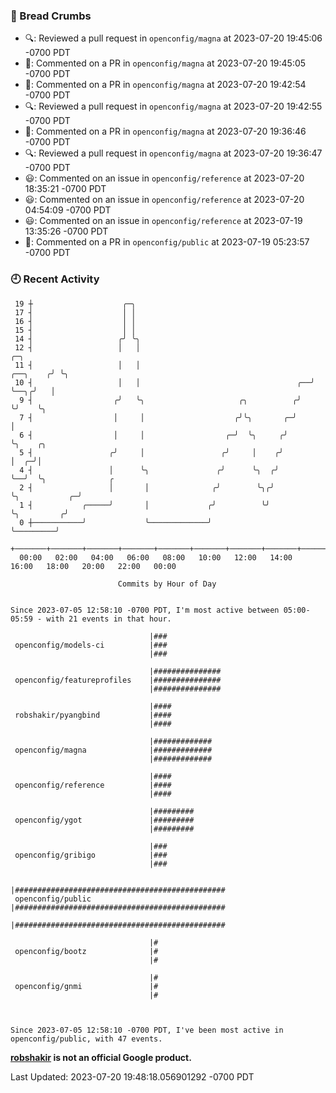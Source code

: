 ### 🍞 Bread Crumbs

 * 🔍: Reviewed a pull request in  `openconfig/magna` at 2023-07-20 19:45:06 -0700 PDT
 * 💬: Commented on a PR in  `openconfig/magna` at 2023-07-20 19:45:05 -0700 PDT
 * 💬: Commented on a PR in  `openconfig/magna` at 2023-07-20 19:42:54 -0700 PDT
 * 🔍: Reviewed a pull request in  `openconfig/magna` at 2023-07-20 19:42:55 -0700 PDT
 * 💬: Commented on a PR in  `openconfig/magna` at 2023-07-20 19:36:46 -0700 PDT
 * 🔍: Reviewed a pull request in  `openconfig/magna` at 2023-07-20 19:36:47 -0700 PDT
 * 😃: Commented on an issue in `openconfig/reference` at 2023-07-20 18:35:21 -0700 PDT
 * 😃: Commented on an issue in `openconfig/reference` at 2023-07-20 04:54:09 -0700 PDT
 * 😃: Commented on an issue in `openconfig/reference` at 2023-07-19 13:35:26 -0700 PDT
 * 💬: Commented on a PR in  `openconfig/public` at 2023-07-19 05:23:57 -0700 PDT

### 🕘 Recent Activity
```
 19 ┼                    ╭─╮
 17 ┤                    │ │
 16 ┤                    │ │
 15 ┤                    │ │
 14 ┤                   ╭╯ ╰╮
 12 ┤                   │   │                                               ╭─╮
 11 ┤                   │   │                                      ╭──╮    ╭╯ ╰╮
 10 ┤                   │   │                                   ╭──╯  ╰──╮╭╯   │
  9 ┤                  ╭╯   ╰╮                     ╭╮          ╭╯        ╰╯    ╰╮
  7 ┤                  │     │                    ╭╯╰╮       ╭─╯                │
  6 ┤                  │     │                  ╭─╯  ╰╮     ╭╯                  ╰╮    ╭╮
  5 ┤                 ╭╯     │                 ╭╯     │    ╭╯                    │  ╭─╯│
  4 ┤                 │      ╰╮               ╭╯      ╰╮  ╭╯                     ╰──╯  ╰╮              ╭
  2 ┤                 │       │              ╭╯        ╰╮╭╯                             ╰╮           ╭─╯
  1 ┤           ╭─────╯       │             ╭╯          ╰╯                               ╰╮         ╭╯
  0 ┼───────────╯             ╰─────────────╯                                             ╰─────────╯
    +───────+───────+───────+───────+───────+───────+───────+───────+───────+───────+───────+───────+────
  00:00   02:00   04:00   06:00   08:00   10:00   12:00   14:00   16:00   18:00   20:00   22:00   00:00   

						Commits by Hour of Day


Since 2023-07-05 12:58:10 -0700 PDT, I'm most active between 05:00-05:59 - with 21 events in that hour.

```



```
                               |###
 openconfig/models-ci          |###
                               |###

                               |###############
 openconfig/featureprofiles    |###############
                               |###############

                               |####
 robshakir/pyangbind           |####
                               |####

                               |#############
 openconfig/magna              |#############
                               |#############

                               |####
 openconfig/reference          |####
                               |####

                               |#########
 openconfig/ygot               |#########
                               |#########

                               |###
 openconfig/gribigo            |###
                               |###

                               |###############################################
 openconfig/public             |###############################################
                               |###############################################

                               |#
 openconfig/bootz              |#
                               |#

                               |#
 openconfig/gnmi               |#
                               |#



Since 2023-07-05 12:58:10 -0700 PDT, I've been most active in openconfig/public, with 47 events.

```
**[robshakir](mailto:robjs@google.com) is not an official Google product.**  


Last Updated: 2023-07-20 19:48:18.056901292 -0700 PDT
